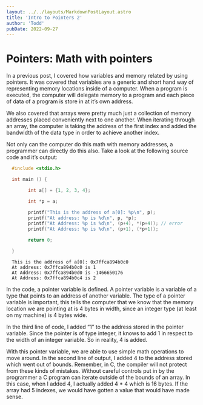```yaml
---
layout: ../../layouts/MarkdownPostLayout.astro
title: 'Intro to Pointers 2'
author: 'Todd'
pubDate: 2022-09-27
---
```


#  Pointers: Math with pointers

In a previous post, I covered how variables and memory related by using pointers. It was covered that variables are a generic and short hand way of representing memory locations inside of a computer. When a program is executed, the computer will delegate memory to a program and each piece of data of a program is store in at it’s own address.

We also covered that arrays were pretty much just a collection of memory addresses placed conveniently next to one another. When iterating through an array, the computer is taking the address of the first index and added the bandwidth of the data type in order to achieve another index.

Not only can the computer do this math with memory addresses, a programmer can directly do this also. Take a look at the following source code and it’s output:

```c
  #include <stdio.h>

  int main () {

        int a[] = {1, 2, 3, 4};

        int *p = a;

        printf("This is the address of a[0]: %p\n", p);
        printf("At address: %p is %d\n", p, *p);
        printf("At Address: %p is %d\n", (p+4), *(p+4)); // error
        printf("At Address: %p is %d\n", (p+1), (*p+1));

        return 0;

  }

  ```

```
  This is the address of a[0]: 0x7ffca894b0c0
  At address: 0x7ffca894b0c0 is 1
  At Address: 0x7ffca894b0d0 is -1466650176
  At Address: 0x7ffca894b0c4 is 2
```

In the code, a pointer variable is defined. A pointer variable is a variable of a type that points to an address of another variable. The type of a pointer variable is important, this tells the computer that we know that the memory location we are pointing at is 4 bytes in width, since an integer type (at least on my machine) is 4 bytes wide.

In the third line of code, I added “1” to the address stored in the pointer variable. Since the pointer is of type integer, it knows to add 1 in respect to the width of an integer variable. So in reality, 4 is added.

With this pointer variable, we are able to use simple math operations to move around. In the second line of output, I added 4 to the address stored which went out of bounds. Remember, in C, the compiler will not protect from these kinds of mistakes. Without careful controls put in by the programmer a C program can iterate outside of the bounds of an array. In this case, when I added 4, I actually added 4 * 4 which is 16 bytes. If the array had 5 indexes, we would have gotten a value that would have made sense.



